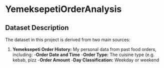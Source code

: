 # YemeksepetiOrderAnalysis

## Dataset Description 
The dataset in this project is derived from two main sources:

1. **Yemeksepeti Order History:** My personal data from past food orders, including:
   -**Order Date and Time**
   -**Order Type:** The cuisine type (e.g. kebab, pizz
   -**Order Amount**
   -**Day Classification:** Weekday or weekend
